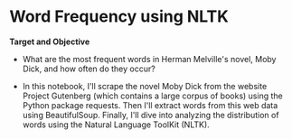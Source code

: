 # **Word Frequency using NLTK**

**Target and Objective**
- What are the most frequent words in Herman Melville's novel, Moby Dick, and how often do they occur?
  
 - In this notebook, I'll scrape the novel Moby Dick from the website Project Gutenberg (which contains a large corpus of books) using the Python package requests. Then I'll extract words from this web data using BeautifulSoup. Finally, I'll dive into analyzing the distribution of words using the Natural Language ToolKit (NLTK).

